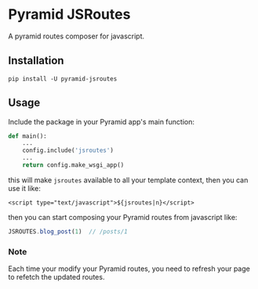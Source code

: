# Pyramid JSRoutes

A pyramid routes composer for javascript.

## Installation

    pip install -U pyramid-jsroutes

## Usage

Include the package in your Pyramid app's main function:

```python
def main():
    ...
    config.include('jsroutes')
    ...
    return config.make_wsgi_app()
```

this will make `jsroutes` available to all your template context, then you can use it like:

    <script type="text/javascript">${jsroutes|n}</script>

then you can start composing your Pyramid routes from javascript like:

```javascript
JSROUTES.blog_post(1)  // /posts/1
```

### Note

Each time your modify your Pyramid routes, you need to refresh your page to refetch the updated routes.

